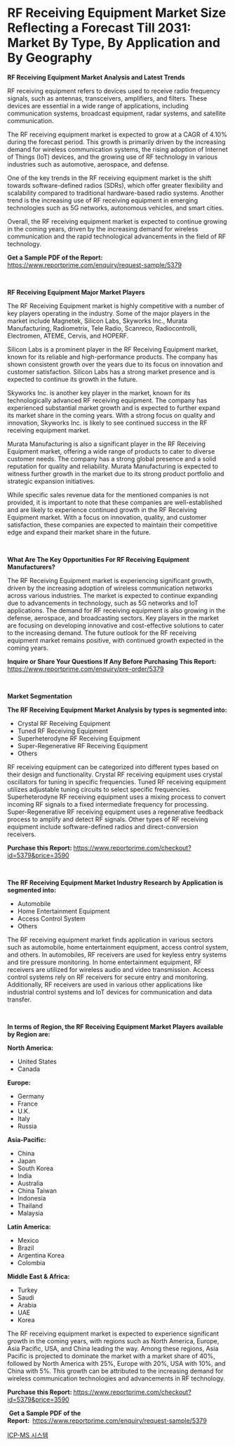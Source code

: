 <p><h1>RF Receiving Equipment Market Size Reflecting a Forecast Till 2031: Market By Type, By Application and By Geography</h1></p><p><strong>RF Receiving Equipment Market Analysis and Latest Trends</strong></p>
<p><p>RF receiving equipment refers to devices used to receive radio frequency signals, such as antennas, transceivers, amplifiers, and filters. These devices are essential in a wide range of applications, including communication systems, broadcast equipment, radar systems, and satellite communication.</p><p>The RF receiving equipment market is expected to grow at a CAGR of 4.10% during the forecast period. This growth is primarily driven by the increasing demand for wireless communication systems, the rising adoption of Internet of Things (IoT) devices, and the growing use of RF technology in various industries such as automotive, aerospace, and defense.</p><p>One of the key trends in the RF receiving equipment market is the shift towards software-defined radios (SDRs), which offer greater flexibility and scalability compared to traditional hardware-based radio systems. Another trend is the increasing use of RF receiving equipment in emerging technologies such as 5G networks, autonomous vehicles, and smart cities.</p><p>Overall, the RF receiving equipment market is expected to continue growing in the coming years, driven by the increasing demand for wireless communication and the rapid technological advancements in the field of RF technology.</p></p>
<p><strong>Get a Sample PDF of the Report:&nbsp;</strong> <a href="https://www.reportprime.com/enquiry/request-sample/5379">https://www.reportprime.com/enquiry/request-sample/5379</a></p>
<p>&nbsp;</p>
<p><strong>RF Receiving Equipment Major Market Players</strong></p>
<p><p>The RF Receiving Equipment market is highly competitive with a number of key players operating in the industry. Some of the major players in the market include Magnetek, Silicon Labs, Skyworks Inc., Murata Manufacturing, Radiometrix, Tele Radio, Scanreco, Radiocontrolli, Electromen, ATEME, Cervis, and HOPERF.</p><p>Silicon Labs is a prominent player in the RF Receiving Equipment market, known for its reliable and high-performance products. The company has shown consistent growth over the years due to its focus on innovation and customer satisfaction. Silicon Labs has a strong market presence and is expected to continue its growth in the future.</p><p>Skyworks Inc. is another key player in the market, known for its technologically advanced RF receiving equipment. The company has experienced substantial market growth and is expected to further expand its market share in the coming years. With a strong focus on quality and innovation, Skyworks Inc. is likely to see continued success in the RF receiving equipment market.</p><p>Murata Manufacturing is also a significant player in the RF Receiving Equipment market, offering a wide range of products to cater to diverse customer needs. The company has a strong global presence and a solid reputation for quality and reliability. Murata Manufacturing is expected to witness further growth in the market due to its strong product portfolio and strategic expansion initiatives.</p><p>While specific sales revenue data for the mentioned companies is not provided, it is important to note that these companies are well-established and are likely to experience continued growth in the RF Receiving Equipment market. With a focus on innovation, quality, and customer satisfaction, these companies are expected to maintain their competitive edge and expand their market share in the future.</p></p>
<p>&nbsp;</p>
<p><strong>What Are The Key Opportunities For RF Receiving Equipment Manufacturers?</strong></p>
<p><p>The RF Receiving Equipment market is experiencing significant growth, driven by the increasing adoption of wireless communication networks across various industries. The market is expected to continue expanding due to advancements in technology, such as 5G networks and IoT applications. The demand for RF receiving equipment is also growing in the defense, aerospace, and broadcasting sectors. Key players in the market are focusing on developing innovative and cost-effective solutions to cater to the increasing demand. The future outlook for the RF receiving equipment market remains positive, with continued growth expected in the coming years.</p></p>
<p><strong>Inquire or Share Your Questions If Any Before Purchasing This Report:</strong> <a href="https://www.reportprime.com/enquiry/pre-order/5379">https://www.reportprime.com/enquiry/pre-order/5379</a></p>
<p>&nbsp;</p>
<p><strong>Market Segmentation</strong></p>
<p><strong>The RF Receiving Equipment Market Analysis by types is segmented into:</strong></p>
<p><ul><li>Crystal RF Receiving Equipment</li><li>Tuned RF Receiving Equipment</li><li>Superheterodyne RF Receiving Equipment</li><li>Super-Regenerative RF Receiving Equipment</li><li>Others</li></ul></p>
<p><p>RF receiving equipment can be categorized into different types based on their design and functionality. Crystal RF receiving equipment uses crystal oscillators for tuning in specific frequencies. Tuned RF receiving equipment utilizes adjustable tuning circuits to select specific frequencies. Superheterodyne RF receiving equipment uses a mixing process to convert incoming RF signals to a fixed intermediate frequency for processing. Super-Regenerative RF receiving equipment uses a regenerative feedback process to amplify and detect RF signals. Other types of RF receiving equipment include software-defined radios and direct-conversion receivers.</p></p>
<p><strong>Purchase this Report:&nbsp;</strong><a href="https://www.reportprime.com/checkout?id=5379&price=3590">https://www.reportprime.com/checkout?id=5379&price=3590</a></p>
<p>&nbsp;</p>
<p><strong>The RF Receiving Equipment Market Industry Research by Application is segmented into:</strong></p>
<p><ul><li>Automobile</li><li>Home Entertainment Equipment</li><li>Access Control System</li><li>Others</li></ul></p>
<p><p>The RF receiving equipment market finds application in various sectors such as automobile, home entertainment equipment, access control system, and others. In automobiles, RF receivers are used for keyless entry systems and tire pressure monitoring. In home entertainment equipment, RF receivers are utilized for wireless audio and video transmission. Access control systems rely on RF receivers for secure entry and monitoring. Additionally, RF receivers are used in various other applications like industrial control systems and IoT devices for communication and data transfer.</p></p>
<p>&nbsp;</p>
<p><strong>In terms of Region, the RF Receiving Equipment Market Players available by Region are:</strong></p>
<p>
    <p> <strong> North America: </strong>
        <ul>
            <li>United States</li>
            <li>Canada</li>
        </ul>
        </p> 
    <p> <strong> Europe: </strong>
        <ul>
            <li>Germany</li>
            <li>France</li>
            <li>U.K.</li>
            <li>Italy</li>
            <li>Russia</li>
        </ul>
        </p> 
    <p> <strong> Asia-Pacific: </strong>
        <ul>
            <li>China</li>
            <li>Japan</li>
            <li>South Korea</li>
            <li>India</li>
            <li>Australia</li>
            <li>China Taiwan</li>
            <li>Indonesia</li>
            <li>Thailand</li>
            <li>Malaysia</li>
        </ul>
        </p> 
    <p> <strong> Latin America: </strong>
        <ul>
            <li>Mexico</li>
            <li>Brazil</li>
            <li>Argentina Korea</li>
            <li>Colombia</li>
        </ul>
        </p> 
    <p> <strong> Middle East & Africa: </strong>
        <ul>
            <li>Turkey</li>
            <li>Saudi</li>
            <li>Arabia</li>
            <li>UAE</li>
            <li>Korea</li>
        </ul>
    </p>
    </p>
<p><p>The RF receiving equipment market is expected to experience significant growth in the coming years, with regions such as North America, Europe, Asia Pacific, USA, and China leading the way. Among these regions, Asia Pacific is projected to dominate the market with a market share of 40%, followed by North America with 25%, Europe with 20%, USA with 10%, and China with 5%. This growth can be attributed to the increasing demand for wireless communication technologies and advancements in RF technology.</p></p>
<p><strong>Purchase this Report: </strong><a href="https://www.reportprime.com/checkout?id=5379&price=3590">https://www.reportprime.com/checkout?id=5379&price=3590</a></p>
<p>&nbsp;<strong>Get a Sample PDF of the Report:&nbsp;&nbsp;</strong><a href="https://www.reportprime.com/enquiry/request-sample/5379">https://www.reportprime.com/enquiry/request-sample/5379</a></p>
<p><strong></strong></p>
<p><p><a href="https://github.com/sougarounis/Market-Research-Report-List-3/blob/main/112470814420.md">ICP-MS 시스템</a></p></p>
